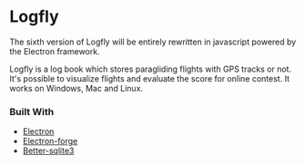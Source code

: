 # Logfly
The sixth version of Logfly will be entirely rewritten in javascript powered by the Electron framework.

Logfly is a log book which stores paragliding flights with GPS tracks or not. It's possible to visualize flights and evaluate the score for online contest. It works on Windows, Mac and Linux.

### Built With

* [Electron](https://www.electronjs.org/)
* [Electron-forge](https://github.com/electron-userland/electron-forge)
* [Better-sqlite3](https://github.com/JoshuaWise/better-sqlite3)